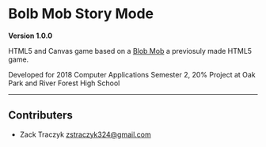 # Bolb Mob Story Mode

**Version 1.0.0**

HTML5 and Canvas game based on a [Blob Mob](https://github.com/xxzbuckxx/yeet "Previous Respitory") a previosuly made HTML5 game.

Developed for 2018 Computer Applications Semester 2, 20% Project at Oak Park and River Forest High School

---

## Contributers

* Zack Traczyk <zstraczyk324@gmail.com>
